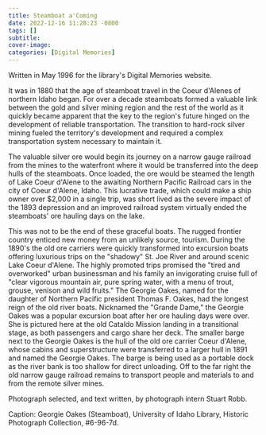 ```yaml
---
title: Steamboat a'Coming
date: 2022-12-16 11:28:23 -0800
tags: []
subtitle: 
cover-image: 
categories: [Digital Memories]
---
```


Written in May 1996 for the library's Digital Memories website.


It was in 1880 that the age of steamboat travel in the Coeur d'Alenes of northern Idaho began. For over a decade steamboats formed a valuable link between the gold and silver mining region and the rest of the world as it quickly became apparent that the key to the region's future hinged on the development of reliable transportation. The transition to hard-rock silver mining fueled the territory's development and required a complex transportation system necessary to maintain it.

The valuable silver ore would begin its journey on a narrow gauge railroad from the mines to the waterfront where it would be transferred into the deep hulls of the steamboats. Once loaded, the ore would be steamed the length of Lake Coeur d'Alene to the awaiting Northern Pacific Railroad cars in the city of Coeur d'Alene, Idaho. This lucrative trade, which could make a ship owner over $2,000 in a single trip, was short lived as the severe impact of the 1893 depression and an improved railroad system virtually ended the steamboats' ore hauling days on the lake.

This was not to be the end of these graceful boats. The rugged frontier country enticed new money from an unlikely source, tourism. During the 1890's the old ore carriers were quickly transformed into excursion boats offering luxurious trips on the "shadowy" St. Joe River and around scenic Lake Coeur d'Alene. The highly promoted trips promised the "tired and overworked" urban businessman and his family an invigorating cruise full of "clear vigorous mountain air, pure spring water, with a menu of trout, grouse, venison and wild fruits."
The Georgie Oakes, named for the daughter of Northern Pacific president Thomas F. Oakes, had the longest reign of the old river boats. Nicknamed the "Grande Dame," the Georgie Oakes was a popular excursion boat after her ore hauling days were over. She is pictured here at the old Cataldo Mission landing in a transitional stage, as both passengers and cargo share her deck. The smaller barge next to the Georgie Oakes is the hull of the old ore carrier Coeur d'Alene, whose cabins and superstructure were transferred to a larger hull in 1891 and named the Georgie Oakes. The barge is being used as a portable dock as the river bank is too shallow for direct unloading. Off to the far right the old narrow gauge railroad remains to transport people and materials to and from the remote silver mines.

Photograph selected, and text written, by photograph intern Stuart Robb.

Caption: Georgie Oakes (Steamboat), University of Idaho Library, Historic Photograph Collection, #6-96-7d.